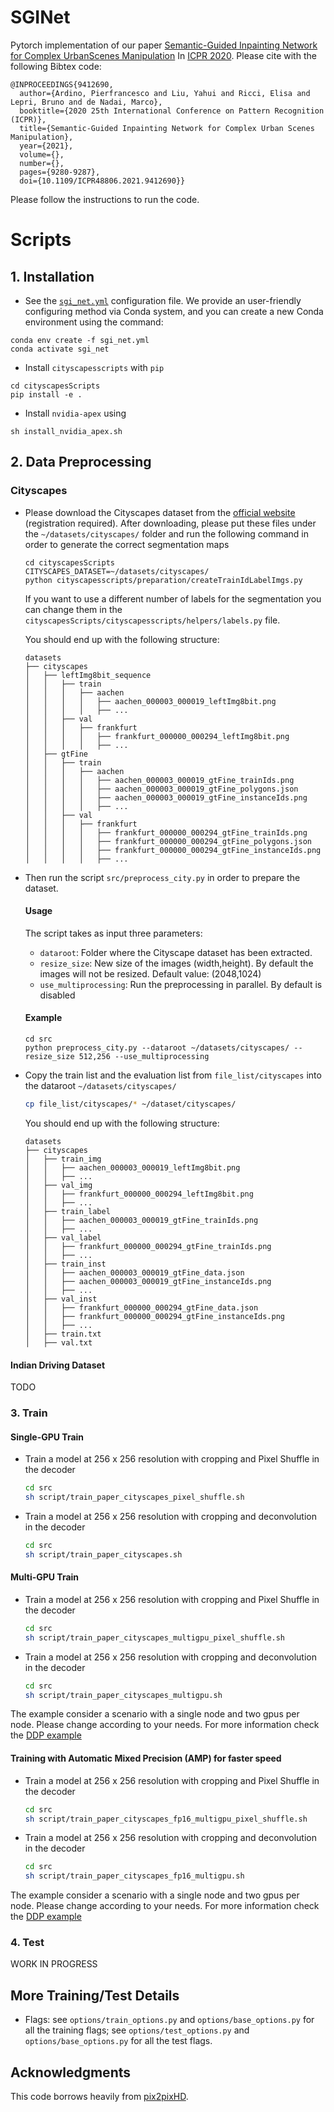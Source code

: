 # SGINet

Pytorch implementation of our paper [Semantic-Guided Inpainting Network for Complex UrbanScenes Manipulation](https://ieeexplore.ieee.org/abstract/document/9412690/)
In [ICPR 2020](https://www.micc.unifi.it/icpr2020/).
Please cite with the following Bibtex code:
```
@INPROCEEDINGS{9412690,
  author={Ardino, Pierfrancesco and Liu, Yahui and Ricci, Elisa and Lepri, Bruno and de Nadai, Marco},
  booktitle={2020 25th International Conference on Pattern Recognition (ICPR)}, 
  title={Semantic-Guided Inpainting Network for Complex Urban Scenes Manipulation}, 
  year={2021},
  volume={},
  number={},
  pages={9280-9287},
  doi={10.1109/ICPR48806.2021.9412690}}
```

Please follow the instructions to run the code.

# Scripts

## 1. Installation

 - See the [`sgi_net.yml`](./sgi_net.yml) configuration file. We provide an user-friendly configuring method via Conda system, and you can create a new Conda environment using the command:

```
conda env create -f sgi_net.yml
conda activate sgi_net
```

 - Install `cityscapesscripts` with `pip`
```
cd cityscapesScripts
pip install -e .
```
 - Install `nvidia-apex` using
```
sh install_nvidia_apex.sh
```

## 2. Data Preprocessing
### Cityscapes
* Please download the Cityscapes dataset from the [official website](https://www.cityscapes-dataset.com/) (registration required). After downloading, please put these files under the ```~/datasets/cityscapes/``` folder and run the following command in order to generate the correct segmentation maps
  ```
  cd cityscapesScripts
  CITYSCAPES_DATASET=~/datasets/cityscapes/
  python cityscapesscripts/preparation/createTrainIdLabelImgs.py
  ```
  If you want to use a different number of labels for the segmentation you can change them in the ```cityscapesScripts/cityscapesscripts/helpers/labels.py``` file. 

  You should end up with the following structure:
  ```
  datasets
  ├── cityscapes
  │   ├── leftImg8bit_sequence
  │   │   ├── train
  │   │   │   ├── aachen
  │   │   │   │   ├── aachen_000003_000019_leftImg8bit.png
  │   │   │   │   ├── ...
  │   │   ├── val
  │   │   │   ├── frankfurt
  │   │   │   │   ├── frankfurt_000000_000294_leftImg8bit.png
  │   │   │   │   ├── ...
  │   ├── gtFine
  │   │   ├── train
  │   │   │   ├── aachen
  │   │   │   │   ├── aachen_000003_000019_gtFine_trainIds.png
  │   │   │   │   ├── aachen_000003_000019_gtFine_polygons.json
  │   │   │   │   ├── aachen_000003_000019_gtFine_instanceIds.png
  │   │   │   │   ├── ...
  │   │   ├── val
  │   │   │   ├── frankfurt
  │   │   │   │   ├── frankfurt_000000_000294_gtFine_trainIds.png
  │   │   │   │   ├── frankfurt_000000_000294_gtFine_polygons.json
  │   │   │   │   ├── frankfurt_000000_000294_gtFine_instanceIds.png
  │   │   │   │   ├── ...
  ```
* Then run the script ```src/preprocess_city.py``` in order to prepare the dataset.
  #### Usage
    The script takes as input three parameters:
     - `dataroot`: Folder where the Cityscape dataset has been extracted.
     - `resize_size`: New size of the images (width,height). By default the images will not be resized. Default value: (2048,1024)
     - `use_multiprocessing`: Run the preprocessing in parallel. By default is disabled
  #### Example  
   ```
  cd src
  python preprocess_city.py --dataroot ~/datasets/cityscapes/ --resize_size 512,256 --use_multiprocessing
  ```
* Copy the train list and the evaluation list from ```file_list/cityscapes``` into the dataroot ```~/datasets/cityscapes/```
  ```bash
  cp file_list/cityscapes/* ~/dataset/cityscapes/
   ```
    You should end up with the following structure:
  ```
  datasets
  ├── cityscapes
  │   ├── train_img
  │   │   ├── aachen_000003_000019_leftImg8bit.png
  │   │   ├── ...
  │   ├── val_img
  │   │   ├── frankfurt_000000_000294_leftImg8bit.png
  │   │   ├── ...
  │   ├── train_label
  │   │   ├── aachen_000003_000019_gtFine_trainIds.png
  │   │   ├── ...
  │   ├── val_label
  │   │   ├── frankfurt_000000_000294_gtFine_trainIds.png
  │   │   ├── ...
  │   ├── train_inst
  │   │   ├── aachen_000003_000019_gtFine_data.json
  │   │   ├── aachen_000003_000019_gtFine_instanceIds.png
  │   │   ├── ...
  │   ├── val_inst
  │   │   ├── frankfurt_000000_000294_gtFine_data.json
  │   │   ├── frankfurt_000000_000294_gtFine_instanceIds.png
  │   │   ├── ...
  │   ├── train.txt
  │   ├── val.txt
  ```
#### Indian Driving Dataset
TODO
### 3. Train
#### Single-GPU Train
* Train a model at 256 x 256 resolution with cropping and Pixel Shuffle in the decoder
  ```bash
  cd src
  sh script/train_paper_cityscapes_pixel_shuffle.sh
  ```
* Train a model at 256 x 256 resolution with cropping and deconvolution in the decoder
  ```bash
  cd src
  sh script/train_paper_cityscapes.sh
  ```
#### Multi-GPU Train
* Train a model at 256 x 256 resolution with cropping and Pixel Shuffle in the decoder
  ```bash
  cd src
  sh script/train_paper_cityscapes_multigpu_pixel_shuffle.sh
  ```
* Train a model at 256 x 256 resolution with cropping and deconvolution in the decoder
  ```bash
  cd src
  sh script/train_paper_cityscapes_multigpu.sh
  ```
The example consider a scenario with a single node and two gpus per node. Please change according to your needs. For more information check the [DDP example](https://github.com/pytorch/examples/tree/master/distributed/ddp)

#### Training with Automatic Mixed Precision (AMP) for faster speed
* Train a model at 256 x 256 resolution with cropping and Pixel Shuffle in the decoder
  ```bash
  cd src
  sh script/train_paper_cityscapes_fp16_multigpu_pixel_shuffle.sh
  ```
* Train a model at 256 x 256 resolution with cropping and deconvolution in the decoder
  ```bash
  cd src
  sh script/train_paper_cityscapes_fp16_multigpu.sh
  ```
The example consider a scenario with a single node and two gpus per node. Please change according to your needs. For more information check the [DDP example](https://github.com/pytorch/examples/tree/master/distributed/ddp)
### 4. Test
WORK IN PROGRESS

## More Training/Test Details
- Flags: see `options/train_options.py` and `options/base_options.py` for all the training flags; see `options/test_options.py` and `options/base_options.py` for all the test flags.

## Acknowledgments
This code borrows heavily from [pix2pixHD](https://github.com/NVIDIA/pix2pixHD).